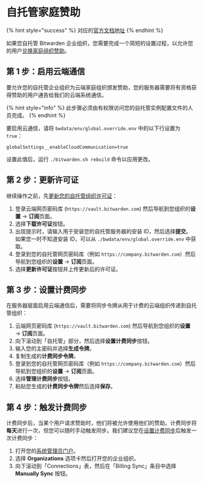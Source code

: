 # 自托管家庭赞助

{% hint style="success" %}
对应的[官方文档地址](https://bitwarden.com/help/families-for-enterprise-self-hosted/)
{% endhint %}

如果您自托管 Bitwarden 企业组织，您需要完成一个简短的设置过程，以允许您的用户[兑换家庭组织赞助](../my-account/plans-and-pricing/redeem-families-sponsorship.md)。

## 第 1 步：启用云端通信 <a href="#step-1-enable-cloud-communication" id="step-1-enable-cloud-communication"></a>

要允许您的自托管企业组织为云端家庭组织颁发赞助，您的服务器需要将有资格获得赞助的用户通告给我们的云端系统通信。

{% hint style="info" %}
此步骤必须由有权限访问您的自托管实例配置文件的人员完成。
{% endhint %}

要启用云通信，请将 `bwdata/env/global.override.env` 中的以下行设置为 `true`：

```systemd
globalSettings__enableCloudCommunication=true
```

设置此值后，运行 `./bitwarden.sh rebuild` 命令以应用更改。

## 第 2 步：更新许可证 <a href="#step-2-update-your-license" id="step-2-update-your-license"></a>

继续操作之前，先[更新您的自托管组织许可证](licensing-for-paid-features.md#organization-license)：

1. 登录云端网页密码库 (`https://vault.bitwarden.com`) 然后导航到您组织的**设置** → **订阅**页面。
2. 选择**下载许可证**按钮。
3. 出现提示时，请输入用于安装您的自托管服务器的安装 ID，然后选择**提交**。\
   如果您一时不知道安装 ID，可以从 `./bwdata/env/global.override.env` 中获取。
4. 登录到您的自托管网页密码库（例如 `https://company.bitwarden.com`）然后导航到您组织的**设置** → **订阅**页面。
5. 选择**更新许可证**按钮并上传更新后的许可证。

## 第 3 步：设置计费同步 <a href="#step-3-setup-billing-sync" id="step-3-setup-billing-sync"></a>

在服务器层面启用云端通信后，需要将同步令牌从用于计费的云端组织传递到自托管组织：

1. 云端网页密码库 (`https://vault.bitwarden.com`) 然后导航到您组织的**设置** → **订阅**页面。
2. 向下滚动到「自托管」部分，然后选择**设置计费同步**按钮。
3. 输入您的主密码并选择**生成令牌**。
4. 复制生成的**计费同步令牌**。
5. 登录到您的自托管网页密码库（例如 `https://company.bitwarden.com`）然后导航到您组织的**设置** → **订阅**页面。
6. 选择**管理计费同步**按钮。
7. 粘贴您生成的**计费同步令牌**然后选择**保存**。

## 第 4 步：触发计费同步 <a href="#step-3-trigger-a-billing-sync" id="step-3-trigger-a-billing-sync"></a>

计费同步后，当某个用户请求赞助时，他们将被允许使用他们的赞助。计费同步将**每天**进行一次，但您可以随时手动触发同步。我们建议您在[设置计费同步](self-hosting-families-sponsorships.md#step-3-setup-billing-sync)后触发一次计费同步：

1. 打开您的[系统管理员门户](system-administrator-portal.md)。
2. 选择 **Organizations** 选项卡然后打开您的企业组织。
3. 向下滚动到「Connections」表，然后在「Billing Sync」条目中选择 **Manually Sync** 按钮。
